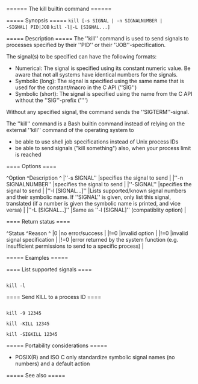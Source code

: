 ====== The kill builtin command ======

===== Synopsis =====
<code>kill [-s SIGNAL | -n SIGNALNUMBER | -SIGNAL] PID|JOB</code>
<code>kill -l|-L [SIGNAL...]</code>

===== Description =====
The ''kill'' command is used to send signals to processes specified by their ''PID'' or their ''JOB''-specification.

The signal(s) to be specified can have the following formats:
  * Numerical: The signal is specified using its constant numeric value. Be aware that not all systems have identical numbers for the signals.
  * Symbolic (long): The signal is specified using the same name that is used for the constant/macro in the C API (''SIG<name>'')
  * Symbolic (short): The signal is specified using the name from the C API without the ''SIG''-prefix (''<name>'')

Without any specified signal, the command sends the ''SIGTERM''-signal.

The ''kill'' command is a Bash builtin command instead of relying on the external ''kill'' command of the operating system to
  * be able to use shell job specifications instead of Unix process IDs
  * be able to send signals (&quot;kill something&quot;) also, when your process limit is reached

==== Options ====

^Option  ^Description  ^
|''-s SIGNAL''  |specifies the signal to send  |
|''-n SIGNALNUMBER''  |specifies the signal to send  |
|''-SIGNAL'' |specifies the signal to send    |
|''-l [SIGNAL...]''  |Lists supported/known signal numbers and their symbolic name. If ''SIGNAL'' is given, only list this signal, translated (if a number is given the symbolic name is printed, and vice versa)   |
|''-L [SIGNAL...]''  |Same as ''-l [SIGNAL]'' (compatiblity option)   |

==== Return status ====

^Status  ^Reason  ^
|0       |no error/success    |
|!=0     |invalid option  |
|!=0     |invalid signal specification  |
|!=0     |error returned by the system function (e.g. insufficient permissions to send to a specific process)  |

===== Examples =====

==== List supported signals ====

<code>
kill -l
</code>

==== Send KILL to a process ID ====

<code>
kill -9 12345
</code>

<code>
kill -KILL 12345
</code>

<code>
kill -SIGKILL 12345
</code>

===== Portability considerations =====

  * POSIX(R) and ISO C only standardize symbolic signal names (no numbers) and a default action

===== See also =====

